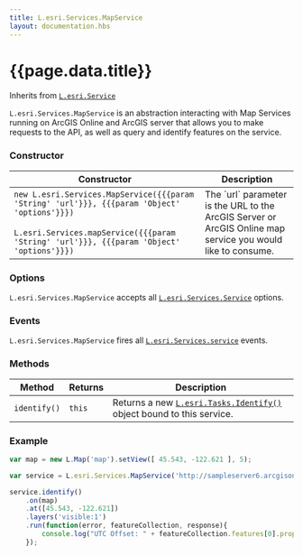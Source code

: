 ```yaml
---
title: L.esri.Services.MapService
layout: documentation.hbs
---
```


# {{page.data.title}}

Inherits from [`L.esri.Service`]({{assets}}/api-reference/services/service.html)

`L.esri.Services.MapService` is an abstraction interacting with Map Services running on ArcGIS Online and ArcGIS server that allows you to make requests to the API, as well as query and identify features on the service.

### Constructor

<table>
    <thead>
        <tr>
            <th>Constructor</th>
            <th>Description</th>
        </tr>
    </thead>
    <tbody>
        <tr>
            <td><code class="nobr">new L.esri.Services.MapService({{{param 'String' 'url'}}}, {{{param 'Object' 'options'}}})</code><br><br><code class="nobr">L.esri.Services.mapService({{{param 'String' 'url'}}}, {{{param 'Object' 'options'}}})</code></td>
            <td>The `url` parameter is the URL to the ArcGIS Server or ArcGIS Online map service you would like to consume.</td>
        </tr>
    </tbody>
</table>

### Options

`L.esri.Services.MapService` accepts all [`L.esri.Services.Service`]({{assets}}/api-reference/services/service.html) options.

### Events

`L.esri.Services.MapService` fires all  [`L.esri.Services.service`]({{assets}}/api-reference/services/service.html) events.

### Methods

| Method | Returns | Description |
| --- | --- | --- |
| `identify()` | `this` | Returns a new [`L.esri.Tasks.Identify()`]({{assets}}/api-reference/tasks/query.html) object bound to this service. |

### Example

```js
var map = new L.Map('map').setView([ 45.543, -122.621 ], 5);

var service = L.esri.Services.MapService('http://sampleserver6.arcgisonline.com/arcgis/rest/services/WorldTimeZones/MapServer');

service.identify()
    .on(map)
    .at([45.543, -122.621])
    .layers('visible:1')
    .run(function(error, featureCollection, response){
        console.log("UTC Offset: " + featureCollection.features[0].properties.ZONE);
    });
```
